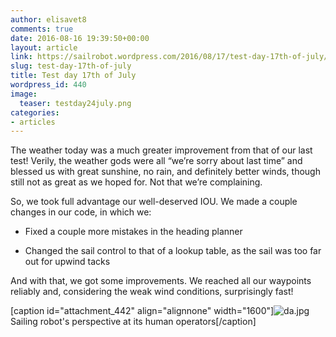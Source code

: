```yaml
---
author: elisavet8
comments: true
date: 2016-08-16 19:39:50+00:00
layout: article
link: https://sailrobot.wordpress.com/2016/08/17/test-day-17th-of-july/
slug: test-day-17th-of-july
title: Test day 17th of July
wordpress_id: 440
image:
  teaser: testday24july.png
categories:
- articles
---
```


The weather today was a much greater improvement from that of our last test! Verily, the weather gods were all “we’re sorry about last time” and blessed us with great sunshine, no rain, and definitely better winds, though still not as great as we hoped for. Not that we’re complaining.

So, we took full advantage our well-deserved IOU. We made a couple changes in our code, in which we:




  * Fixed a couple more mistakes in the heading planner


  * Changed the sail control to that of a lookup table, as the sail was too far out for upwind tacks


And with that, we got some improvements. We reached all our waypoints reliably and, considering the weak wind conditions, surprisingly fast!

[caption id="attachment_442" align="alignnone" width="1600"]![da.jpg](https://sailrobot.files.wordpress.com/2016/08/da.jpg) Sailing robot's perspective at its human operators[/caption]
